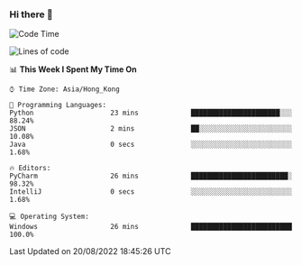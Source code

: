 ### Hi there 👋

<!--
**RoiexLee/RoiexLee** is a ✨ _special_ ✨ repository because its `README.md` (this file) appears on your GitHub profile.

Here are some ideas to get you started:

- 🔭 I’m currently working on ...
- 🌱 I’m currently learning ...
- 👯 I’m looking to collaborate on ...
- 🤔 I’m looking for help with ...
- 💬 Ask me about ...
- 📫 How to reach me: ...
- 😄 Pronouns: ...
- ⚡ Fun fact: ...
-->

<!--START_SECTION:waka-->
![Code Time](http://img.shields.io/badge/Code%20Time-14%20hrs%209%20mins-blue)

![Lines of code](https://img.shields.io/badge/From%20Hello%20World%20I%27ve%20Written-839%20lines%20of%20code-blue)

📊 **This Week I Spent My Time On** 

```text
⌚︎ Time Zone: Asia/Hong_Kong

💬 Programming Languages: 
Python                   23 mins             ██████████████████████░░░   88.24% 
JSON                     2 mins              ██░░░░░░░░░░░░░░░░░░░░░░░   10.08% 
Java                     0 secs              ░░░░░░░░░░░░░░░░░░░░░░░░░   1.68%

🔥 Editors: 
PyCharm                  26 mins             ████████████████████████░   98.32% 
IntelliJ                 0 secs              ░░░░░░░░░░░░░░░░░░░░░░░░░   1.68%

💻 Operating System: 
Windows                  26 mins             █████████████████████████   100.0%

```


 Last Updated on 20/08/2022 18:45:26 UTC
<!--END_SECTION:waka-->
